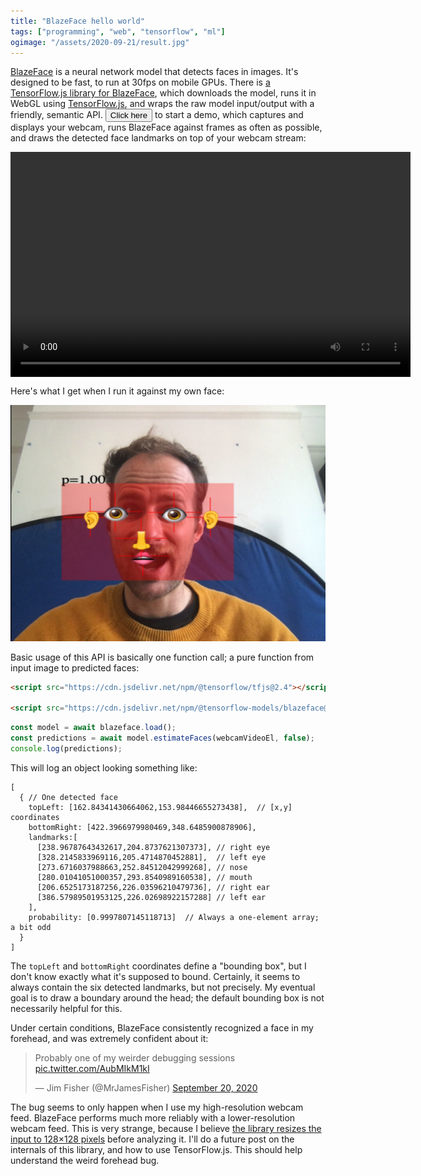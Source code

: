 ```yaml
---
title: "BlazeFace hello world"
tags: ["programming", "web", "tensorflow", "ml"]
ogimage: "/assets/2020-09-21/result.jpg"
---
```


[BlazeFace](https://github.com/tensorflow/tfjs-models/tree/master/blazeface)
is a neural network model that detects faces in images.
It's designed to be fast, to run at 30fps on mobile GPUs.
There is [a TensorFlow.js library for BlazeFace](https://github.com/tensorflow/tfjs-models/tree/master/blazeface),
which downloads the model,
runs it in WebGL using [TensorFlow.js](https://www.tensorflow.org/js),
and wraps the raw model input/output with a friendly, semantic API.
<button onclick="main(); this.onclick=null">Click here</button> to start a demo,
which captures and displays your webcam,
runs BlazeFace against frames as often as possible,
and draws the detected face landmarks on top of your webcam stream:

<div style="position: relative; width: 640px; height: 360px; background-color: black;">
  <video id="webcam" style="position: absolute; top: 0; left: 0; width: 100%; height: 100%; object-fit: contain;"></video>
  <canvas id="overlay" style="position: absolute; top: 0; left: 0; width: 100%; height: 100%; object-fit: contain;"></canvas>
</div>

Here's what I get when I run it against my own face:

<p><img src="/assets/2020-09-21/result.jpg"/></p>

Basic usage of this API is basically one function call;
a pure function from input image to predicted faces:

```html
<script src="https://cdn.jsdelivr.net/npm/@tensorflow/tfjs@2.4"></script>

<script src="https://cdn.jsdelivr.net/npm/@tensorflow-models/blazeface@0.0.5"></script>
```

```js
const model = await blazeface.load();
const predictions = await model.estimateFaces(webcamVideoEl, false);
console.log(predictions);
```

This will log an object looking something like:

```
[
  { // One detected face
    topLeft: [162.84341430664062,153.98446655273438],  // [x,y] coordinates
    bottomRight: [422.3966979980469,348.6485900878906],
    landmarks:[
      [238.96787643432617,204.8737621307373], // right eye
      [328.2145833969116,205.4714870452881],  // left eye
      [273.6716037988663,252.84512042999268], // nose
      [280.01041051000357,293.8540989160538], // mouth
      [206.6525173187256,226.03596210479736], // right ear
      [386.57989501953125,226.02698922157288] // left ear
    ],
    probability: [0.9997807145118713]  // Always a one-element array; a bit odd
  }
]
```

The `topLeft` and `bottomRight` coordinates define a "bounding box",
but I don't know exactly what it's supposed to bound.
Certainly, it seems to always contain the six detected landmarks,
but not precisely.
My eventual goal is to draw a boundary around the head;
the default bounding box is not necessarily helpful for this.

Under certain conditions, BlazeFace consistently recognized a face in my forehead,
and was extremely confident about it:

<blockquote class="twitter-tweet"><p lang="en" dir="ltr">Probably one of my weirder debugging sessions <a href="https://t.co/AubMIkM1kI">pic.twitter.com/AubMIkM1kI</a></p>&mdash; Jim Fisher (@MrJamesFisher) <a href="https://twitter.com/MrJamesFisher/status/1307783574561550336?ref_src=twsrc%5Etfw">September 20, 2020</a></blockquote> 
<script async src="https://platform.twitter.com/widgets.js" charset="utf-8"></script>

The bug seems to only happen when I use my high-resolution webcam feed.
BlazeFace performs much more reliably with a lower-resolution webcam feed.
This is very strange, 
because I believe [the library resizes the input to 128×128 pixels](https://github.com/tensorflow/tfjs-models/blob/6d9566b1d659c1354ab82d701f16e56a710229d4/blazeface/src/face.ts#L236) before analyzing it.
I'll do a future post on the internals of this library,
and how to use TensorFlow.js.
This should help understand the weird forehead bug.

<script src="https://cdn.jsdelivr.net/npm/@tensorflow/tfjs@2.4"></script>

<script src="https://cdn.jsdelivr.net/npm/@tensorflow-models/blazeface@0.0.5"></script>

<script>
  const webcamVideoEl = document.getElementById("webcam");
  const overlayCanvasEl = document.getElementById("overlay");
  const overlayCtx = overlayCanvasEl.getContext('2d');

  function drawLine(p1, p2) {
    overlayCtx.strokeStyle = "red";
    overlayCtx.beginPath();     
    overlayCtx.moveTo(p1[0], p1[1]);  
    overlayCtx.lineTo(p2[0], p2[1]);
    overlayCtx.stroke();   
  }

  function drawPoint(p, char) {
    const LINE_RADIUS=40;
    const FONT_SIZE=40;
    drawLine([p[0], p[1]-LINE_RADIUS], [p[0], p[1]+LINE_RADIUS]);
    drawLine([p[0]-LINE_RADIUS, p[1]], [p[0]+LINE_RADIUS, p[1]]);
    overlayCtx.fillStyle = "black";
    overlayCtx.font = FONT_SIZE+'px serif';
    overlayCtx.fillText(char, p[0] - FONT_SIZE/2, p[1] + FONT_SIZE/2);
  }

  function drawPrediction(prediction) {
    overlayCtx.fillStyle = "rgba(255,0,0,0.3)";

    overlayCtx.fillRect(
      prediction.topLeft[0], 
      prediction.topLeft[1], 
      prediction.bottomRight[0]-prediction.topLeft[0], 
      prediction.bottomRight[1]-prediction.topLeft[1],
    );

    const rightEye = prediction.landmarks[0];
    const leftEye = prediction.landmarks[1];
    const nose = prediction.landmarks[2];
    const mouth = prediction.landmarks[3];
    const rightEar = prediction.landmarks[4];
    const leftEar = prediction.landmarks[5];

    drawPoint(rightEar, "👂");
    drawPoint(leftEar, "👂");
    drawPoint(rightEye, "👁");
    drawPoint(leftEye, "👁");
    drawPoint(mouth, "👄");
    drawPoint(nose, "👃");

    overlayCtx.font = '24px serif';
    overlayCtx.fillText("p="+prediction.probability[0].toFixed(2), prediction.topLeft[0], prediction.topLeft[1]);
  }

  async function main() {
    const [model, stream] = await Promise.all([
      blazeface.load(), 
      navigator.mediaDevices.getUserMedia({ video: { facingMode: "user" } })
    ]);

    webcamVideoEl.srcObject = stream;
    webcamVideoEl.play();

    async function onFrame(now, metadata) {
      const predictions = await model.estimateFaces(webcamVideoEl, false /* returnTensors */);
      overlayCanvasEl.width = metadata.width;
      overlayCanvasEl.height = metadata.height;
      for (const prediction of predictions) drawPrediction(prediction);
      webcamVideoEl.requestVideoFrameCallback(onFrame);
    }

    webcamVideoEl.requestVideoFrameCallback(onFrame);
  }
</script>